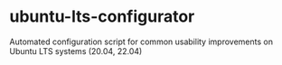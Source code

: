 # ubuntu-lts-configurator
Automated configuration script for common usability improvements on Ubuntu LTS systems (20.04, 22.04)
